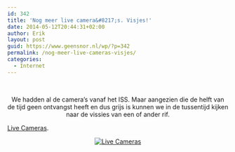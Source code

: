 ```yaml
---
id: 342
title: 'Nog meer live camera&#8217;s. Visjes!'
date: 2014-05-12T20:44:31+02:00
author: Erik
layout: post
guid: https://www.geensnor.nl/wp/?p=342
permalink: /nog-meer-live-cameras-visjes/
categories:
  - Internet
---
```

&nbsp;

<p style="text-align: center;">
  We hadden al de camera&#8217;s vanaf het ISS. Maar aangezien die de helft van de tijd geen ontvangst heeft en dus grijs is kunnen we in de tussentijd kijken naar de vissies van een of ander rif.
</p>

[Live Cameras](https://reefcam.tv/cameras/).

<p style="text-align: center;">
  <p style="text-align: center;">
    <a href="https://reefcam.tv/cameras/"><img src='https://www.geensnor.nl/wp/wp-content/uploads/2014/05/thats-one-ugly-fish-1.jpg' alt='Live Cameras' /></a>
  </p>